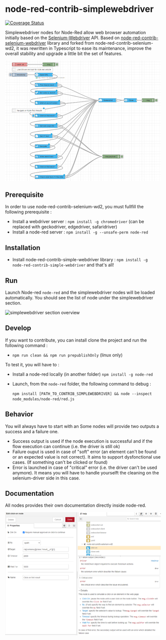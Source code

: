 # node-red-contrib-simplewebdriver

[![Coverage Status](https://coveralls.io/repos/github/simonradier/node-red-contrib-simplewebdriver/badge.svg)](https://coveralls.io/github/simonradier/node-red-contrib-simplewebdriver)

Simplewebdriver nodes for Node-Red allow web browser automation initially based on the [Selenium-Webdriver](https://www.selenium.dev/documentation/) API. Based on [node-red-contrib-selenium-webdriver](https://flows.nodered.org/node/node-red-contrib-selenium-webdriver) library and forked from node-red-contrib-selenium-wd2, it was rewritten in Typescript to ease its maintenance, improve the overall stability and upgrade a little bit the set of features.

![wd2 workflow example](https://raw.githubusercontent.com/simonradier/node-red-contrib-selenium-wd2/master/doc/img/workflow.png "wd2 workflow example")

## Prerequisite

In order to use node-red-contrib-selenium-wd2, you must fullfill the following prerequisite :

- Install a webdriver server : `npm install -g chromedriver` (can be replaced with geckodriver, edgedriver, safaridriver)
- Install a node-red server : `npm install -g --unsafe-perm node-red`

## Installation

- Install node-red-contrib-simple-webdriver library : `npm install -g node-red-contrib-simple-webdriver` and that's all!

## Run

Launch Node-red `node-red` and the simplewebdriver nodes will be loaded automatically. You should see the list of node under the simplewebdriver section.

![simplewebdriver section overview](https://raw.githubusercontent.com/simonradier/node-red-contrib-simplewebdriver/master/doc/img/wd2.png "simplewebdriver section")

## Develop

If you want to contribute, you can install clone the project and run the following command :

- `npm run clean && npm run prepublishOnly` (linux only)

To test it, you will have to :

- Install a node-red locally (in another folder) `npm install -g node-red`
- Launch, from the `node-red` folder, the following command to debug :

  `npm install [PATH_TO_CONTRIB_SIMPLEWEBDRIVER] && node --inspect node_modules/node-red/red.js`

## Behavior

You will always have to start with an
Some nodes will provide two outputs a success and a failure one.

- Success output is used if the node execution is successful and if the flow execution can continue (i.e. the driver is still ok)
- Failure ouput is used in case of "soft" error (an element can't be found or an expected value is not correct). It aims to support dysfonctional use cases. (If something can't be clicked or found)
- Error is launched in case of "critical" error (i.e. the driver can't be used anymore). It means you will have to handle yourselft the cleaning on the selenium-driver side in this case.

## Documentation

All nodes provides their own documentation directly inside node-red.

![wd2 help overview](https://raw.githubusercontent.com/simonradier/node-red-contrib-selenium-wd2/master/doc/img/node-help.png "wd2 help")
